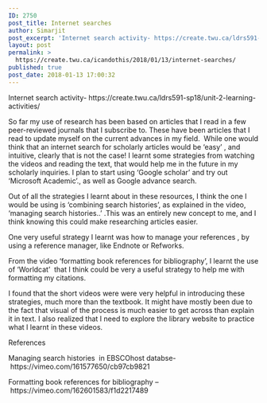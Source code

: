 ```yaml
---
ID: 2750
post_title: Internet searches
author: Simarjit
post_excerpt: 'Internet search activity- https://create.twu.ca/ldrs591-sp18/unit-2-learning-activities/ So far my use of research has been based on articles that I read in a few peer-reviewed journals that I subscribe to. These have been articles that I read to update myself on the current advances in my field.&nbsp; While one would think that an internet search for scholarly articles [&hellip;]'
layout: post
permalink: >
  https://create.twu.ca/icandothis/2018/01/13/internet-searches/
published: true
post_date: 2018-01-13 17:00:32
---
```

<p>Internet search activity- https://create.twu.ca/ldrs591-sp18/unit-2-learning-activities/</p>
<p>So far my use of research has been based on articles that I read in a few peer-reviewed journals that I subscribe to. These have been articles that I read to update myself on the current advances in my field.  While one would think that an internet search for scholarly articles would be &#8216;easy&#8217; , and intuitive, clearly that is not the case! I learnt some strategies from watching the videos and reading the text, that would help me in the future in my scholarly inquiries. I plan to start using &#8216;Google scholar&#8217; and try out &#8216;Microsoft Academic&#8217;., as well as Google advance search.</p>
<p>Out of all the strategies I learnt about in these resources, I think the one I would be using is &#8216;combining search histories&#8217;, as explained in the video, &#8216;managing search histories..&#8217; .This was an entirely new concept to me, and I think knowing this could make researching articles easier.</p>
<p>One very useful strategy I learnt was how to manage your references , by using a reference manager, like Endnote or Refworks.</p>
<p>From the video &#8216;formatting book references for bibliography&#8217;, I learnt the use of &#8216;Worldcat&#8217;  that I think could be very a useful strategy to help me with formatting my citations.</p>
<p>I found that the short videos were were very helpful in introducing these strategies, much more than the textbook. It might have mostly been due to the fact that visual of the process is much easier to get across than explain it in text. I also realized that I need to explore the library website to practice what I learnt in these videos.</p>
<p>References</p>
<p>Managing search histories  in EBSCOhost databse- https://vimeo.com/161577650/cb97cb9821</p>
<p>Formatting book references for bibliography &#8211; https://vimeo.com/162601583/f1d2217489</p>